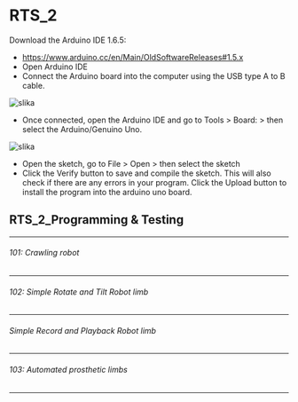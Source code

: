 # RTS_2
Download the Arduino IDE 1.6.5: 
* https://www.arduino.cc/en/Main/OldSoftwareReleases#1.5.x
* Open Arduino IDE
* Connect the Arduino board into the computer using the USB type A to B cable. 

![slika](https://user-images.githubusercontent.com/78903881/107699543-866bee00-6cb6-11eb-9bd0-829d3ff183cd.png)

* Once connected, open the Arduino IDE and go to Tools > Board: > then select the Arduino/Genuino Uno.

![slika](https://user-images.githubusercontent.com/78903881/107699922-0b570780-6cb7-11eb-94ec-9573d655d742.png)

* Open the sketch, go to File > Open > then select the sketch
* Click the Verify button to save and compile the sketch. This will also check if there are any errors in your program. Click the Upload button to install the program into the arduino uno board.
## RTS_2_Programming & Testing
-----------------------------------------------------------------------------
###### 101: Crawling robot 
-----------------------------------------------------------------------------
###### 102: Simple Rotate and Tilt Robot limb 
-----------------------------------------------------------------------------
###### Simple Record and Playback Robot limb 
-----------------------------------------------------------------------------
###### 103: Automated prosthetic limbs 
-----------------------------------------------------------------------------

